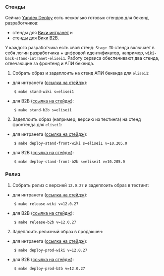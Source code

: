 ### Стенды

Сейчас [Yandex Deploy](https://deploy.yandex-team.ru/) есть несколько готовых стендов для бекенд разработчиков:
* стенды для [Вики интранет](https://deploy.yandex-team.ru/projects/wiki-back-stand-intranet) и
* стенды для [Вики B2B](https://deploy.yandex-team.ru/projects/wiki-back-stand-b2b).

У каждого разработчика есть свой стенд: `Stage ID` стенда включает в себя логин разработчика + цифровой идентификатор,
например, `wiki-back-stand-intranet-elisei1`.
Работу сервиса обеспечивают два стенда, отвечающие за фронтенд и АПИ бекенда.

1. Собрать образ и задеплоить на стенд АПИ бекенда для `elisei1`:
* для интранета ([ссылка на стейдж](https://deploy.yandex-team.ru/stage/wiki-back-stand-intranet-elisei1)):
```
    $ make stand-wiki s=elisei1
```

* для B2B ([ссылка на стейдж](https://deploy.yandex-team.ru/stage/wiki-back-stand-b2b-elisei1)):
```
    $ make stand-b2b s=elisei1
```

2. Задеплоить образ (например, версию из тестинга) на стенд фронтенда для `elisei1`:
* для интранета ([ссылка на стейдж](https://deploy.yandex-team.ru/stage/wiki-www-stand-intranet-elisei1)):
```
    $ make deploy-stand-front-wiki s=elisei1 v=10.205.0
```

* для B2B ([ссылка на стейдж](https://deploy.yandex-team.ru/stage/wiki-www-stand-b2b-elisei1)):
```
    $ make deploy-stand-front-b2b s=elisei1 v=10.205.0
```

### Релиз

1. Собрать релиз с версией `12.0.27` и задеплоить образ в тестинг:
* для интранета ([ссылка на стейдж](https://deploy.yandex-team.ru/stage/wiki-back-intranet-testing)):
```
    $ make release-wiki v=12.0.27
```
* для B2B ([ссылка на стейдж](https://deploy.yandex-team.ru/stage/wiki-back-b2b-testing)):
```
    $ make release-b2b v=12.0.27
```

2. Задеплоить релизный образ в продакшен:
* для интранета ([ссылка на стейдж](https://deploy.yandex-team.ru/stage/wiki-back-intranet-production)):
```
    $ make deploy-prod-wiki v=12.0.27
```
* для B2B ([ссылка на стейдж](https://deploy.yandex-team.ru/stage/wiki-back-b2b-production)):
```
    $ make deploy-prod-b2b v=12.0.27
```

